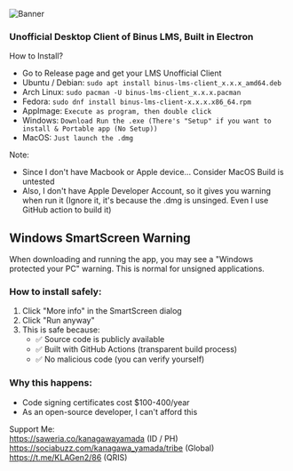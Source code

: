 ![Banner](https://github.com/user-attachments/assets/e22023ba-dad5-4bf7-b406-a62be50210a0)

### Unofficial Desktop Client of Binus LMS, Built in Electron

How to Install?
- Go to Release page and get your LMS Unofficial Client
- Ubuntu / Debian:
   ```sudo apt install binus-lms-client_x.x.x_amd64.deb```
- Arch Linux:
   ```sudo pacman -U binus-lms-client_x.x.x.pacman```
- Fedora:
   ```sudo dnf install binus-lms-client-x.x.x.x86_64.rpm```
- AppImage:
  ```Execute as program, then double click```
- Windows:
  ```Download Run the .exe (There's "Setup" if you want to install & Portable app (No Setup))```
- MacOS: 
  ```Just launch the .dmg``` <br />

Note: 
- Since I don't have Macbook or Apple device... Consider MacOS Build is untested
- Also, I don't have Apple Developer Account, so it gives you warning when run it (Ignore it, it's because the .dmg is unsinged. Even I use GitHub action to build it) 

## Windows SmartScreen Warning

When downloading and running the app, you may see a "Windows protected your PC" warning. This is normal for unsigned applications.

### How to install safely:

1. Click "More info" in the SmartScreen dialog
2. Click "Run anyway"
3. This is safe because:
   - ✅ Source code is publicly available
   - ✅ Built with GitHub Actions (transparent build process)
   - ✅ No malicious code (you can verify yourself)

### Why this happens:
- Code signing certificates cost $100-400/year
- As an open-source developer, I can't afford this

Support Me: <br />
https://saweria.co/kanagawayamada (ID / PH) <br />
https://sociabuzz.com/kanagawa_yamada/tribe (Global) <br />
https://t.me/KLAGen2/86 (QRIS) <br />
